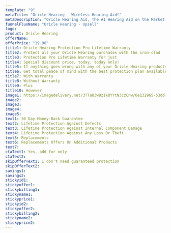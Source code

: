 ```yaml
---
template: "9"
metaTitle: "Oricle Hearing - Wireless Hearing Aid!"
metaDescription: "Oricle Hearing Aid, The #1 Hearing Aid on the Market!"
funnelFluxName: "Oricle Hearing - Upsell"
logo: 
product: Oricle Hearing
offerName: 
offerPrice: "19.98"
title1: Oricle Hearing Protection Pro Lifetime Warranty
title2: Protect all your Oricle Hearing purchases with the iron-clad
title3: Protection Pro Lifetime Warranty for just
title4: Special discount price, today, today only!
title5: If anything goes wrong with any of your Oricle Hearing products, Just return it to us for an instant replacement, 100% hassle-free, no questions asked.
title6: Get total peace of mind with the best protection plan available!
title7: With Warranty
title8: Without Warranty
title9: Plus
title10: However
image1: https://imagedelivery.net/3TTaU3w9z1kOYYtN3czCnw/6e132965-53dd-4eb1-7211-02ae7c6eb500/public
image2: 
image3: 
image4:
image5:
text1: 30 Day Money-Back Guarantee
text2: Lifetime Protection Against Defects
text3: Lifetime Protection Against Internal Component Damage
text4: Lifetime Protection Against Any Loss Or Theft
text5: Replacements
text6: Replacements Offers On Additional Products
text7: 
ctaText1: Yes, add for only
ctaText2: 
skipOfferText1: I don't need guaranteed protection
skipOfferText2: 
savings1: 
savings2: 
stickyid1: 
stickyoffer1: 
stickybilling1: 
stickyname1: 
stickyprice1: 
stickyid2: 
stickyoffer2: 
stickybilling2: 
stickyname2: 
stickyprice2: 
---
```

